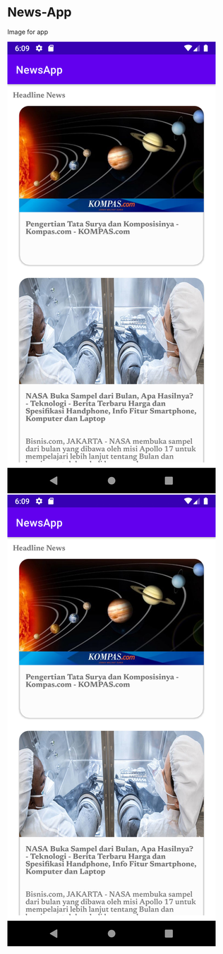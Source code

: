 # News-App

Image for app

![alt text](https://github.com/hakamibrahim/News-App/blob/main/screenshoots/Screenshot_20220307_180940.png)
![minipic](https://github.com/hakamibrahim/News-App/blob/main/screenshoots/Screenshot_20220307_180940.png)
